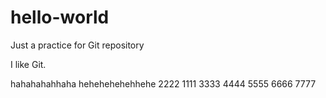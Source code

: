 # hello-world
Just a practice for Git repository

I like Git.


hahahahahhaha
hehehehehehhehe
2222
1111
3333
4444
5555
6666
7777
